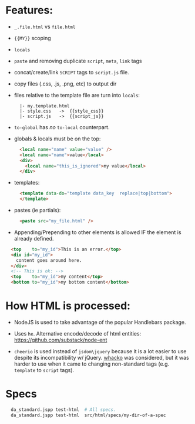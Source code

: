 
Features:
======

  * `_.file.html` vs `file.html`
  * `{{MY}}` scoping
  * `locals`
  * `paste` and removing duplicate `script`, `meta`, `link` tags
  * concat/create/link `SCRIPT` tags to `script.js` file.
  * copy files (.css, .js, .png, etc) to output dir

  * files relative to the template file are turn into `locals`:
    ```
      |- my.template.html
      |- style.css   ->  {{style_css}}
      |- script.js   ->  {{script_js}}
    ```

  * `to-global` has *no* `to-local` counterpart.
  * globals & locals must be on the top:
    ```html
      <local name="name" value="value" />
      <local name="name">value</local>
      <div>
        <local name="this_is_ignored">my value</local>
      </div>
    ```


  * templates:
    ```html
      <template data-do="template data_key  replace|top|bottom">
      </template>
    ```

  * pastes (ie partials):
    ```html
      <paste src="my_file.html" />
    ```

  * Appending/Prepending to other elements is allowed IF the element
  is already defined.
  ```html
    <top    to="my_id">This is an error.</top>
    <div id="my_id">
      content goes around here.
    </div>
    <!-- This is ok: -->
    <top    to="my_id">my content</top>
    <bottom to="my_id">my bottom content</bottom>
  ```



How HTML is processed:
==============

* NodeJS is used to take advantage of the popular Handlebars package.

* Uses `he`. Alternative encode/decode of html entities: https://github.com/substack/node-ent

* `cheerio` is used instead of `jsdom\jquery` because it is a lot
easier to use despite its incompatibility w/ jQuery.  [whacko](https://github.com/inikulin/whacko)
was considered, but it was harder to use when it came to
changing non-standard tags (e.g. `template` to `script` tags).

Specs
=====

```bash
  da_standard.jspp test-html  # All specs.
  da_standard.jspp test-html  src/html/specs/my-dir-of-a-spec
```
